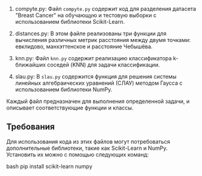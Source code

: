 1. compyte.py: Файл `compyte.py` содержит код для разделения датасета "Breast Cancer" на обучающую и тестовую выборки с использованием библиотеки Scikit-Learn.


2. distances.py: В этом файле реализованы три функции для вычисления различных метрик расстояния между двумя точками: евклидово, манхэттенское и расстояние Чебышёва.


3. knn.py: Файл `knn.py` содержит реализацию классификатора k-ближайших соседей (KNN) для задачи классификации.


4. slau.py: В `slau.py` содержится функция для решения системы линейных алгебраических уравнений (СЛАУ) методом Гаусса с использованием библиотеки NumPy.

Каждый файл предназначен для выполнения определенной задачи, и описывает соответствующие функции и классы.


## Требования

Для использования кода из этих файлов могут потребоваться дополнительные библиотеки, такие как Scikit-Learn и NumPy. Установить их можно с помощью следующих команд:

bash
pip install scikit-learn numpy




 
